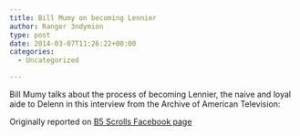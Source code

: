 ```yaml
---
title: Bill Mumy on becoming Lennier
author: Ranger 3ndymion
type: post
date: 2014-03-07T11:26:22+00:00
categories:
  - Uncategorized

---
```

Bill Mumy talks about the process of becoming Lennier, the naive and loyal aide to Delenn in this interview from the Archive of American Television:



Originally reported on [B5 Scrolls Facebook page][1]

 [1]: https://www.facebook.com/B5Scrolls
